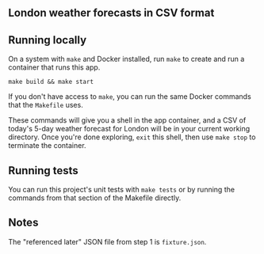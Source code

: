 London weather forecasts in CSV format
--------------------------------------

Running locally
---------------

On a system with `make` and Docker installed, run `make` to create and run a container that runs this app.

`make build && make start`

If you don't have access to `make`, you can run the same Docker commands that the `Makefile` uses.

These commands will give you a shell in the app container, and a CSV of today's 5-day weather forecast for London will
be in your current working directory. Once you're done exploring, `exit` this shell, then use `make stop` to terminate
the container.

Running tests
-------------

You can run this project's unit tests with `make tests` or by running the commands from that section of the Makefile
directly.

Notes
-----

The "referenced later" JSON file from step 1 is `fixture.json`.
